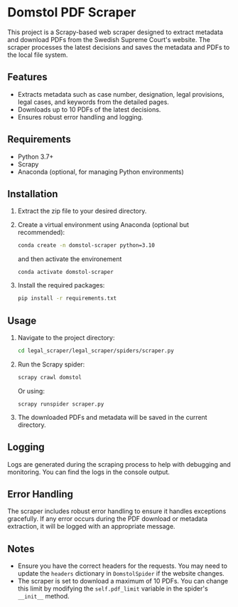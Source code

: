 # Domstol PDF Scraper

This project is a Scrapy-based web scraper designed to extract metadata and download PDFs from the Swedish Supreme Court's website. The scraper processes the latest decisions and saves the metadata and PDFs to the local file system.

## Features

- Extracts metadata such as case number, designation, legal provisions, legal cases, and keywords from the detailed pages.
- Downloads up to 10 PDFs of the latest decisions.
- Ensures robust error handling and logging.

## Requirements

- Python 3.7+
- Scrapy
- Anaconda (optional, for managing Python environments)

## Installation

1. Extract the zip file to your desired directory.

2. Create a virtual environment using Anaconda (optional but recommended):

   ```sh
   conda create -n domstol-scraper python=3.10
   ```

   and then activate the environement

   ```
   conda activate domstol-scraper
   ```

3. Install the required packages:
   ```sh
   pip install -r requirements.txt
   ```

## Usage

1. Navigate to the project directory:

   ```sh
   cd legal_scraper/legal_scraper/spiders/scraper.py
   ```

2. Run the Scrapy spider:

   ```sh
   scrapy crawl domstol
   ```

   Or using:

   ```
   scrapy runspider scraper.py
   ```

3. The downloaded PDFs and metadata will be saved in the current directory.

## Logging

Logs are generated during the scraping process to help with debugging and monitoring. You can find the logs in the console output.

## Error Handling

The scraper includes robust error handling to ensure it handles exceptions gracefully. If any error occurs during the PDF download or metadata extraction, it will be logged with an appropriate message.

## Notes

- Ensure you have the correct headers for the requests. You may need to update the `headers` dictionary in `DomstolSpider` if the website changes.
- The scraper is set to download a maximum of 10 PDFs. You can change this limit by modifying the `self.pdf_limit` variable in the spider's `__init__` method.
